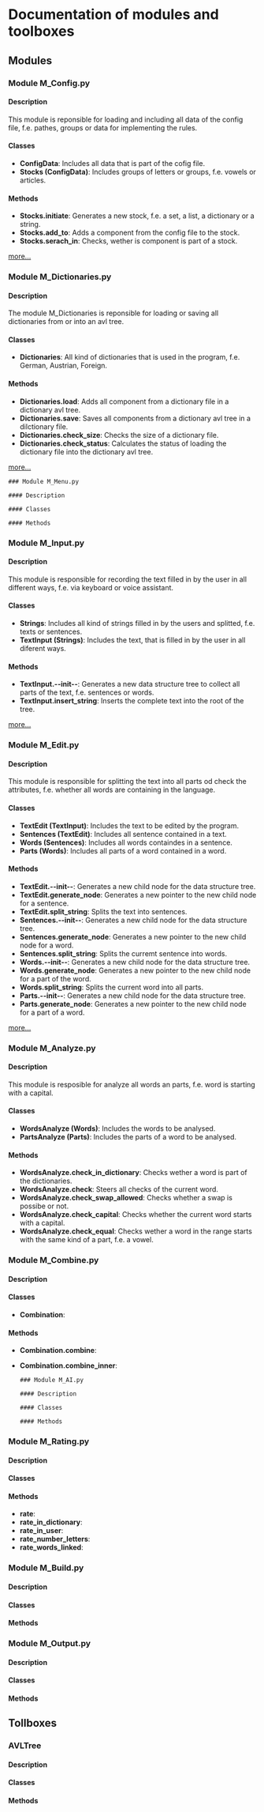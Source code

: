 # Documentation of modules and toolboxes

## Modules

### Module M_Config.py

#### Description
This module is reponsible for loading and including all data of the config file, f.e. pathes, groups or data for implementing the rules.

#### Classes
- **ConfigData**: Includes all data that is part of the cofig file.
- **Stocks (ConfigData)**: Includes groups of letters or groups, f.e. vowels or articles.

#### Methods
- **Stocks.initiate**: Generates a new stock, f.e. a set, a list, a dictionary or a string.
- **Stocks.add_to**: Adds a component from the config file to the stock.
- **Stocks.serach_in**: Checks, wether is component is part of a stock.

[more...](https://github.com/stefschneider1970/Tuten-Gag/blob/master/classes%2C%20methods%20and%20functions.md#configdata "See more about this classes and methods")  


### Module M_Dictionaries.py

#### Description
The module M_Dictionaries is reponsible for loading or saving all dictionaries from or into an avl tree.

#### Classes
- **Dictionaries**: All kind of dictionaries that is used in the program, f.e. German, Austrian, Foreign.

#### Methods
- **Dictionaries.load**: Adds all component from a dictionary file in a dictionary avl tree.
- **Dictionaries.save**: Saves all components from a dictionary avl tree in a dilctionary file.
- **Dictionaries.check_size**: Checks the size of a dictionary file.
- **Dictionaries.check_status**: Calculates the status of loading the dictionary file into the dictionary avl tree.

[more...](https://github.com/stefschneider1970/Tuten-Gag/blob/master/classes%2C%20methods%20and%20functions.md#dictionaries "See more about this classes and methods")

    ### Module M_Menu.py

    #### Description

    #### Classes

    #### Methods


### Module M_Input.py

#### Description
This module is responsible for recording the text filled in by the user in all different ways, f.e. via keyboard or voice assistant.

#### Classes
- **Strings**: Includes all kind of strings filled in by the users and splitted, f.e. texts or sentences.
- **TextInput (Strings)**: Includes the text, that is filled in by the user in all diferent ways.

#### Methods
- **TextInput.--init--**: Generates a new data structure tree to collect all parts of the text, f.e. sentences or words. 
- **TextInput.insert_string**: Inserts the complete text into the root of the tree.

[more...](https://github.com/stefschneider1970/Tuten-Gag/blob/master/classes%2C%20methods%20and%20functions.md#strings "See more about this classes and methods")

### Module M_Edit.py

#### Description
This module is responsible for splitting the text into all parts od check the attributes, f.e. whether all words are containing in the language.

#### Classes
- **TextEdit (TextInput)**: Includes the text to be edited by the program.
- **Sentences (TextEdit)**: Includes all sentence contained in a text.
- **Words (Sentences)**: Includes all words containdes in a sentence.
- **Parts (Words)**: Includes all parts of a word contained in a word.

#### Methods
- **TextEdit.--init--**: Generates a new child node for the data structure tree.
- **TextEdit.generate_node**: Generates a new pointer to the new child node for a sentence.
- **TextEdit.split_string**: Splits the text into sentences.
- **Sentences.--init--**: Generates a new child node for the data structure tree.
- **Sentences.generate_node**: Generates a new pointer to the new child node for a word.
- **Sentences.split_string**: Splits the curremt sentence into words.
- **Words.--init--**: Generates a new child node for the data structure tree.
- **Words.generate_node**: Generates a new pointer to the new child node for a part of the word.
- **Words.split_string**: Splits the current word into all parts.
- **Parts.--init--**: Generates a new child node for the data structure tree.
- **Parts.generate_node**: Generates a new pointer to the new child node for a part of a word.

[more...](https://github.com/stefschneider1970/Tuten-Gag/blob/master/classes,%20methods%20and%20functions.md#textedit-textinput "See more about this classes and methods")


### Module M_Analyze.py

#### Description
This module is resposible for analyze all words an parts, f.e. word is starting with a capital.

#### Classes
- **WordsAnalyze (Words)**: Includes the words to be analysed.
- **PartsAnalyze (Parts)**: Includes the parts of a word to be analysed. 

#### Methods
- **WordsAnalyze.check_in_dictionary**: Checks wether a word is part of the dictionaries.
- **WordsAnalyze.check**: Steers all checks of the current word.
- **WordsAnalyze.check_swap_allowed**: Checks whether a swap is possibe or not.
- **WordsAnalyze.check_capital**: Checks whether the current word starts with a capital.
- **WordsAnalyze.check_equal**: Checks wether a word in the range starts with the same kind of a part, f.e. a vowel.


### Module M_Combine.py

#### Description

#### Classes
- **Combination**:

#### Methods
- **Combination.combine**:
- **Combination.combine_inner**:





      ### Module M_AI.py

      #### Description

      #### Classes

      #### Methods


### Module M_Rating.py

#### Description

#### Classes

#### Methods
- **rate**:
- **rate_in_dictionary**:
- **rate_in_user**:
- **rate_number_letters**:
- **rate_words_linked**:



### Module M_Build.py

#### Description

#### Classes

#### Methods


### Module M_Output.py

#### Description

#### Classes

#### Methods



## Tollboxes

### AVLTree

#### Description

#### Classes

#### Methods


